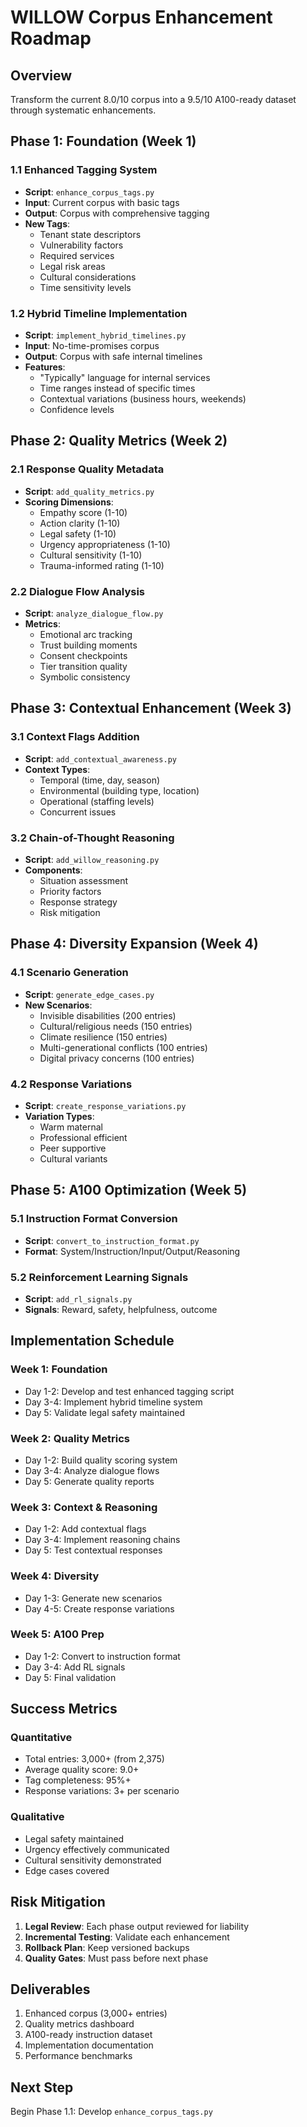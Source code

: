 # WILLOW Corpus Enhancement Roadmap

## Overview
Transform the current 8.0/10 corpus into a 9.5/10 A100-ready dataset through systematic enhancements.

## Phase 1: Foundation (Week 1)
### 1.1 Enhanced Tagging System
- **Script**: `enhance_corpus_tags.py`
- **Input**: Current corpus with basic tags
- **Output**: Corpus with comprehensive tagging
- **New Tags**:
  - Tenant state descriptors
  - Vulnerability factors
  - Required services
  - Legal risk areas
  - Cultural considerations
  - Time sensitivity levels

### 1.2 Hybrid Timeline Implementation
- **Script**: `implement_hybrid_timelines.py`
- **Input**: No-time-promises corpus
- **Output**: Corpus with safe internal timelines
- **Features**:
  - "Typically" language for internal services
  - Time ranges instead of specific times
  - Contextual variations (business hours, weekends)
  - Confidence levels

## Phase 2: Quality Metrics (Week 2)
### 2.1 Response Quality Metadata
- **Script**: `add_quality_metrics.py`
- **Scoring Dimensions**:
  - Empathy score (1-10)
  - Action clarity (1-10)
  - Legal safety (1-10)
  - Urgency appropriateness (1-10)
  - Cultural sensitivity (1-10)
  - Trauma-informed rating (1-10)

### 2.2 Dialogue Flow Analysis
- **Script**: `analyze_dialogue_flow.py`
- **Metrics**:
  - Emotional arc tracking
  - Trust building moments
  - Consent checkpoints
  - Tier transition quality
  - Symbolic consistency

## Phase 3: Contextual Enhancement (Week 3)
### 3.1 Context Flags Addition
- **Script**: `add_contextual_awareness.py`
- **Context Types**:
  - Temporal (time, day, season)
  - Environmental (building type, location)
  - Operational (staffing levels)
  - Concurrent issues

### 3.2 Chain-of-Thought Reasoning
- **Script**: `add_willow_reasoning.py`
- **Components**:
  - Situation assessment
  - Priority factors
  - Response strategy
  - Risk mitigation

## Phase 4: Diversity Expansion (Week 4)
### 4.1 Scenario Generation
- **Script**: `generate_edge_cases.py`
- **New Scenarios**:
  - Invisible disabilities (200 entries)
  - Cultural/religious needs (150 entries)
  - Climate resilience (150 entries)
  - Multi-generational conflicts (100 entries)
  - Digital privacy concerns (100 entries)

### 4.2 Response Variations
- **Script**: `create_response_variations.py`
- **Variation Types**:
  - Warm maternal
  - Professional efficient
  - Peer supportive
  - Cultural variants

## Phase 5: A100 Optimization (Week 5)
### 5.1 Instruction Format Conversion
- **Script**: `convert_to_instruction_format.py`
- **Format**: System/Instruction/Input/Output/Reasoning

### 5.2 Reinforcement Learning Signals
- **Script**: `add_rl_signals.py`
- **Signals**: Reward, safety, helpfulness, outcome

## Implementation Schedule

### Week 1: Foundation
- Day 1-2: Develop and test enhanced tagging script
- Day 3-4: Implement hybrid timeline system
- Day 5: Validate legal safety maintained

### Week 2: Quality Metrics
- Day 1-2: Build quality scoring system
- Day 3-4: Analyze dialogue flows
- Day 5: Generate quality reports

### Week 3: Context & Reasoning
- Day 1-2: Add contextual flags
- Day 3-4: Implement reasoning chains
- Day 5: Test contextual responses

### Week 4: Diversity
- Day 1-3: Generate new scenarios
- Day 4-5: Create response variations

### Week 5: A100 Prep
- Day 1-2: Convert to instruction format
- Day 3-4: Add RL signals
- Day 5: Final validation

## Success Metrics

### Quantitative
- Total entries: 3,000+ (from 2,375)
- Average quality score: 9.0+
- Tag completeness: 95%+
- Response variations: 3+ per scenario

### Qualitative
- Legal safety maintained
- Urgency effectively communicated
- Cultural sensitivity demonstrated
- Edge cases covered

## Risk Mitigation
1. **Legal Review**: Each phase output reviewed for liability
2. **Incremental Testing**: Validate each enhancement
3. **Rollback Plan**: Keep versioned backups
4. **Quality Gates**: Must pass before next phase

## Deliverables
1. Enhanced corpus (3,000+ entries)
2. Quality metrics dashboard
3. A100-ready instruction dataset
4. Implementation documentation
5. Performance benchmarks

## Next Step
Begin Phase 1.1: Develop `enhance_corpus_tags.py`